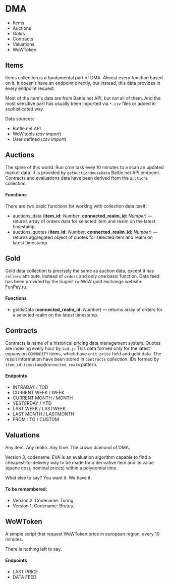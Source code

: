# DMA

- Items
- Auctions
- Golds
- Contracts
- Valuations
- WoWToken

## Items

Items collection is a fundamental part of DMA. Almost every function based on it.
It doesn't have an endpoint directly, but instead, this data provides in every endpoint request.

Most of the item's data are from Battle.net API, but not all of them.
And the most sensitive part has usually been imported via `*.csv` files or added in sophisticated way.

Data sources:

- Battle.net API
- WoW.tools (_csv import_)
- User defined (_csv import_)

## Auctions

The spine of this world. Run cron task evey 10 minutes to a scan an updated market data.
It is provided by `getAuctionHouseData` Battle.net API endpoint. Contracts and evaluations data have been derived from the `auctions` collection.

#### Functions

There are two basic functions for working with collection data itself:

- auctions_data (**item_id:** _Number_, **connected_realm_id:** _Number_) — returns array of orders data for selected item and realm on the latest timestamp.
- auctions_quotes (**item_id:** _Number_, **connected_realm_id:** _Number_) — returns aggregated object of quotes for selected item and realm on latest timestamp.

## Gold

Gold data collection is precisely the same as auction data, except it has `sellers` attribute, instead of `orders` and only one basic function.
Data feed has been provided by the hugest ru-WoW gold exchange website: [FunPay.ru](https://funpay.ru).

#### Functions

- goldsData (**connected_realm_id:** _Number_) — returns array of orders for a selected realm on the latest timestamp.

## Contracts

Contracts is name of a historical pricing data management system. Quotes are indexing every hour by `tod.js`
This data formed only for the latest expansion `COMMODITY` items, which have `unit_price` field and gold data. The result information have been stored in `contracts` collection.
IDs formed by `item_id-timestamp@connected_realm` pattern.

#### Endpoints

- INTRADAY / TOD
- CURRENT WEEK / WEEK
- CURRENT MONTH / MONTH
- YESTERDAY / YTD
- LAST WEEK / LASTWEEK
- LAST MONTH / LASTMONTH
- FROM : TO / CUSTOM

## Valuations

Any item. Any realm. Any time. The crown diamond of DMA.

Version 3, codename: EVA is an evaluation algorithm capable to find a cheapest-to-delivery way to be made for a derivative item and its value (quene cost, nominal prices) within a polynomial time.

What else to say? You want it. We have it.

#### To be remembered:

- Version 2. Codename: Turing.
- Version 1. Codename: Brutus.

## WoWToken

A simple script that request WoWToken price in european region, every 10 minutes.

There is nothing left to say.

#### Endpoints

- LAST PRICE
- DATA FEED
